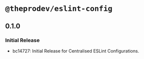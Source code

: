 # `@theprodev/eslint-config`

## 0.1.0

### Initial Release

- bc14727: Initial Release for Centralised ESLint Configurations.
